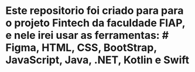 # Este repositorio foi criado para para o projeto Fintech da faculdade FIAP, e nele irei usar as ferramentas: # Figma, HTML, CSS, BootStrap, JavaScript, Java, .NET, Kotlin e Swift